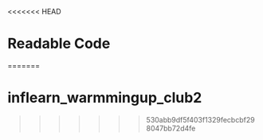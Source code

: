 <<<<<<< HEAD
# Readable Code
=======
# inflearn_warmmingup_club2
>>>>>>> 530abb9df5f403f1329fecbcbf298047bb72d4fe
